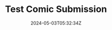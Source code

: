 ---
title: Test Comic Submission
slug: test4
coverImage: /images/gallery/GAHHHHHHHHHHHHHHHHHHHH.jpg
date: 2024-05-03T05:32:34Z
excerpt: Comic Post
tags:
  - comic
---
